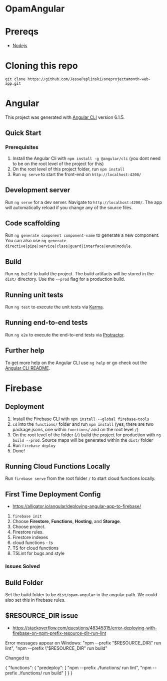 # OpamAngular

# Prereqs
- [Nodejs](https://nodejs.org/en/)

# Cloning this repo
`git clone https://github.com/JessePeplinski/oneprojectamonth-web-app.git`

# Angular

This project was generated with [Angular CLI](https://github.com/angular/angular-cli) version 6.1.5.

## Quick Start
### Prerequisites
1. Install the Angular Cli with `npm install -g @angular/cli` (you dont need to be on the root level of the project for this)
1. On the root level of this project folder, run `npm install`
1. Run `ng serve` to start the front-end on `http://localhost:4200/`

## Development server

Run `ng serve` for a dev server. Navigate to `http://localhost:4200/`. The app will automatically reload if you change any of the source files.

## Code scaffolding

Run `ng generate component component-name` to generate a new component. You can also use `ng generate directive|pipe|service|class|guard|interface|enum|module`.

## Build

Run `ng build` to build the project. The build artifacts will be stored in the `dist/` directory. Use the `--prod` flag for a production build.

## Running unit tests

Run `ng test` to execute the unit tests via [Karma](https://karma-runner.github.io).

## Running end-to-end tests

Run `ng e2e` to execute the end-to-end tests via [Protractor](http://www.protractortest.org/).

## Further help

To get more help on the Angular CLI use `ng help` or go check out the [Angular CLI README](https://github.com/angular/angular-cli/blob/master/README.md).

# Firebase
## Deployment
1. Install the Firebase CLI with `npm install --global firebase-tools`
1. `cd` into the `functions/` folder and run `npm install` (yes, there are two package.jsons, one within `functions/` and on the root level `/`)
1. On the root level of the folder (`/`) build the project for production with `ng build --prod`. Source maps will be generated within the `dist/` folder
1. Run `firebase deploy`
1. Done!

## Running Cloud Functions Locally
Run `firebase serve` from the root folder `/` to start cloud functions locally.

## First Time Deployment Config 
- https://alligator.io/angular/deploying-angular-app-to-firebase/

1. `firebase init`
1. Choose __Firestore__, __Functions__, __Hosting__, and __Storage__.
1. Choose project.
1. Firestore rules.
1. Firestore indexes
1. cloud functions - ts
1. TS for cloud functions
1. TSLint for bugs and style

### Issues Solved
## Build Folder
Set the build folder to be `dist/opam-angular` in the angular path. We could also set this in firebase rules.

## $RESOURCE_DIR issue
- https://stackoverflow.com/questions/48345315/error-deploying-with-firebase-on-npm-prefix-resource-dir-run-lint


Error messages appear on Windows:
"npm --prefix \"$RESOURCE_DIR\" run lint",
"npm --prefix \"$RESOURCE_DIR\" run build"

Changed to

{
  "functions": {
    "predeploy": [
      "npm --prefix ./functions/ run lint",
      "npm --prefix ./functions/ run build"
    ]
  }
}